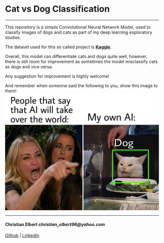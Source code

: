 # Cat vs Dog Classification

<hr>
This repository is a simple Convolutional Neural Network Model, used to classify images of dogs and cats as part of my deep learning exploratory studies.

The dataset used for this so called project is __[Kaggle](https://www.kaggle.com/tongpython/cat-and-dog)__.

Overall, this model can differentiate cats and dogs quite well, however, there is still room for improvement as sometimes the model misclassify cats as dogs and vice versa.

Any suggestion for improvement is highly welcome!

And remember when someone said the following to you, show this image to them!
![Image](image.jpg)

<hr>

#### Christian Elbert _christian_elbert96@yahoo.com_
[Github](https://github.com/christianelbert) | [LinkedIn](https://www.linkedin.com/in/christian-elbert-a45008b9/)

